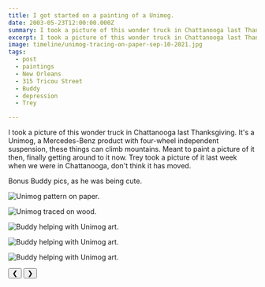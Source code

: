```yaml
---
title: I got started on a painting of a Unimog.
date: 2003-05-23T12:00:00.000Z
summary: I took a picture of this wonder truck in Chattanooga last Thanksgiving.
excerpt: I took a picture of this wonder truck in Chattanooga last Thanksgiving.
image: timeline/unimog-tracing-on-paper-sep-10-2021.jpg
tags:
  - post 
  - paintings
  - New Orleans
  - 315 Tricou Street
  - Buddy
  - depression
  - Trey

---
```


I took a picture of this wonder truck in Chattanooga last Thanksgiving. It's a Unimog, a Mercedes-Benz product with four-wheel independent suspension, these things can climb mountains.  Meant to paint a picture of it then, finally getting around to it now. Trey took a picture of it last week when we were in Chattanooga,  don't think it has moved.

Bonus Buddy pics, as he was being cute.

<div id="viewport">

![Unimog pattern on paper.](/static/img/timeline/unimog-tracing-on-paper-sep-10-2021.jpg)

![Unimog traced on wood.](/static/img/timeline/unimog-tracing-on-wood-sep-10-2021.jpg)

![Buddy helping with Unimog art.](/static/img/timeline/unimog-buddy-helping-1-sep-10-2021.jpg)

![Buddy helping with Unimog art.](/static/img/timeline/unimog-buddy-helping-2-sep-10-2021.jpg)

![Buddy helping with Unimog art.](/static/img/timeline/unimog-buddy-helping-3-sep-10-2021.jpg)

</div>
<div class="flex row-reverse space-between">
  <div id="caption"></div>
  <div class="prevnext-container">
    <button id="buttonPrevious">&#10094;</button>
    <button id="buttonNext">&#10095;</button>
  </div>
</div>

